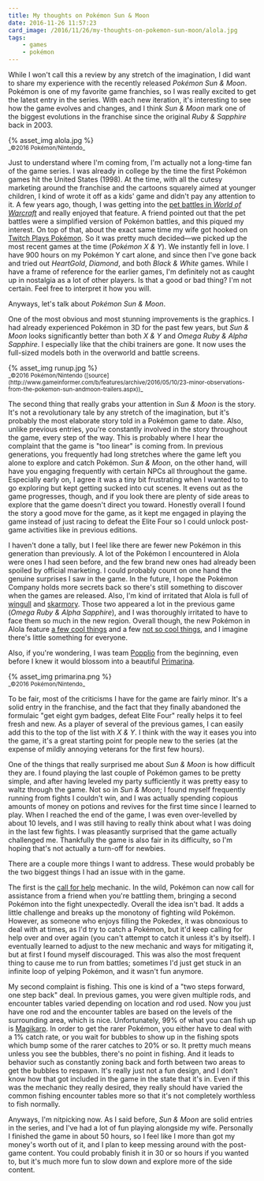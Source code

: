 ```yaml
---
title: My thoughts on Pokémon Sun & Moon
date: 2016-11-26 11:57:23
card_image: /2016/11/26/my-thoughts-on-pokemon-sun-moon/alola.jpg
tags:
    - games
    - pokémon
---
```

While I won't call this a review by any stretch of the imagination, I did want to share my experience with the recently released _Pokémon Sun & Moon_. Pokémon is one of my favorite game franchies, so I was really excited to get the latest entry in the series. With each new iteration, it's interesting to see how the game evolves and changes, and I think _Sun & Moon_ mark one of the biggest evolutions in the franchise since the original _Ruby & Sapphire_ back in 2003.

<p>{% asset_img alola.jpg %}<br><small>_©2016 Pokémon/Nintendo_</small></p>

Just to understand where I'm coming from, I'm actually not a long-time fan of the game series. I was already in college by the time the first Pokémon games hit the United States (1998). At the time, with all the cutesy marketing around the franchise and the cartoons squarely aimed at younger children, I kind of wrote it off as a kids' game and didn't pay any attention to it. A few years ago, though, I was getting into the [pet battles in _World of Warcraft_](http://us.battle.net/wow/en/game/pet-battles/) and really enjoyed that feature. A friend pointed out that the pet battles were a simplified version of Pokémon battles, and this piqued my interest. On top of that, about the exact same time my wife got hooked on [Twitch Plays Pokémon](https://en.wikipedia.org/wiki/Twitch_Plays_Pok%C3%A9mon). So it was pretty much decided—we picked up the most recent games at the time (_Pokémon X & Y_). We instantly fell in love. I have 900 hours on my Pokémon Y cart alone, and since then I've gone back and tried out _HeartGold_, _Diamond_, and both _Black & White_ games. While I have a frame of reference for the earlier games, I'm definitely not as caught up in nostalgia as a lot of other players. Is that a good or bad thing? I'm not certain. Feel free to interpret it how you will.

Anyways, let's talk about _Pokémon Sun & Moon_.
<!--more-->
One of the most obvious and most stunning improvements is the graphics. I had already experienced Pokémon in 3D for the past few years, but _Sun & Moon_ looks significantly better than both _X & Y_ and _Omega Ruby & Alpha Sapphire_. I especially like that the chibi trainers are gone. It now uses the full-sized models both in the overworld and battle screens. 

<p>{% asset_img runup.jpg %}<br><small>_©2016 Pokémon/Nintendo ([source](http://www.gameinformer.com/b/features/archive/2016/05/10/23-minor-observations-from-the-pokemon-sun-andmoon-trailers.aspx))_</small></p>

The second thing that really grabs your attention in _Sun & Moon_ is the story. It's not a revolutionary tale by any stretch of the imagination, but it's probably the most elaborate story told in a Pokémon game to date. Also, unlike previous entries, you're constantly involved in the story throughout the game, every step of the way. This is probably where I hear the complaint that the game is "too linear" is coming from. In previous generations, you frequently had long stretches where the game left you alone to explore and catch Pokémon. _Sun & Moon_, on the other hand, will have you engaging frequently with certain NPCs all throughout the game. Especially early on, I agree it was a tiny bit frustrating when I wanted to to go exploring but kept getting sucked into cut scenes. It evens out as the game progresses, though, and if you look there are plenty of side areas to explore that the game doesn't direct you toward. Honestly overall I found the story a good move for the game, as it kept me engaged in playing the game instead of just racing to defeat the Elite Four so I could unlock post-game activities like in previous editions.

I haven't done a tally, but I feel like there are fewer new Pokémon in this generation than previously. A lot of the Pokémon I encountered in Alola were ones I had seen before, and the few brand new ones had already been spoiled by official marketing. I could probably count on one hand the genuine surprises I saw in the game. In the future, I hope the Pokémon Company holds more secrets back so there's still something to discover when the games are released. Also, I'm kind of irritated that Alola is full of [wingull](http://bulbapedia.bulbagarden.net/wiki/Wingull) and [skarmory](http://bulbapedia.bulbagarden.net/wiki/Skarmory). Those two appeared a lot in the previous game (_Omega Ruby & Alpha Sapphire_), and I was thoroughly irritated to have to face them so much in the new region. Overall though, the new Pokémon in Alola feature [a few cool things](http://bulbapedia.bulbagarden.net/wiki/Lurantis) and a few [not so cool things](http://bulbapedia.bulbagarden.net/wiki/Crabominable), and I imagine there's little something for everyone.

Also, if you're wondering, I was team [Popplio](http://bulbapedia.bulbagarden.net/wiki/Popplio) from the beginning, even before I knew it would blossom into a beautiful [Primarina](http://bulbapedia.bulbagarden.net/wiki/Primarina).

<p>{% asset_img primarina.png %}<br><small>_©2016 Pokémon/Nintendo_</small></p>

To be fair, most of the criticisms I have for the game are fairly minor. It's a solid entry in the franchise, and the fact that they finally abandoned the formulaic "get eight gym badges, defeat Elite Four" really helps it to feel fresh and new. As a player of several of the previous games, I can easily add this to the top of the list with _X & Y_. I think with the way it eases you into the game, it's a great starting point for people new to the series (at the expense of mildly annoying veterans for the first few hours).

One of the things that really surprised me about _Sun & Moon_ is how difficult they are. I found playing the last couple of Pokémon games to be pretty simple, and after having leveled my party sufficiently it was pretty easy to waltz through the game. Not so in _Sun & Moon_; I found myself frequently running from fights I couldn't win, and I was actually spending copious amounts of money on potions and revives for the first time since I learned to play. When I reached the end of the game, I was even over-levelled by about 10 levels, and I was still having to really think about what I was doing in the last few fights. I was pleasantly surprised that the game actually challenged me. Thankfully the game is also fair in its difficulty, so I'm hoping that's not actually a turn-off for newbies.

There are a couple more things I want to address. These would probably be the two biggest things I had an issue with in the game.

The first is the [call for help](http://www.serebii.net/sunmoon/sosbattle.shtml) mechanic. In the wild, Pokémon can now call for assistance from a friend when you're battling them, bringing a second Pokémon into the fight unexpectedly. Overall the idea isn't bad. It adds a little challenge and breaks up the monotony of fighting wild Pokémon. However, as someone who enjoys filling the Pokedex, it was obnoxious to deal with at times, as I'd try to catch a Pokémon, but it'd keep calling for help over and over again (you can't attempt to catch it unless it's by itself). I eventually learned to adjust to the new mechanic and ways for mitigating it, but at first I found myself discouraged. This was also the most frequent thing to cause me to run from battles; sometimes I'd just get stuck in an infinite loop of yelping Pokémon, and it wasn't fun anymore.

My second complaint is fishing. This one is kind of a "two steps forward, one step back" deal. In previous games, you were given multiple rods, and encounter tables varied depending on location and rod used. Now you just have one rod and the encounter tables are based on the levels of the surrounding area, which is nice. Unfortunately, 99% of what you can fish up is [Magikarp](http://bulbapedia.bulbagarden.net/wiki/Magikarp). In order to get the rarer Pokémon, you either have to deal with a 1% catch rate, or you wait for bubbles to show up in the fishing spots which bump some of the rarer catches to 20% or so. It pretty much means unless you see the bubbles, there's no point in fishing. And it leads to behavior such as constantly zoning back and forth between two areas to get the bubbles to respawn. It's really just not a fun design, and I don't know how that got included in the game in the state that it's in. Even if this was the mechanic they really desired, they really should have varied the common fishing encounter tables more so that it's not completely worthless to fish normally.

Anyways, I'm nitpicking now. As I said before, _Sun & Moon_ are solid entries in the series, and I've had a lot of fun playing alongside my wife. Personally I finished the game in about 50 hours, so I feel like I more than got my money's worth out of it, and I plan to keep messing around with the post-game content. You could probably finish it in 30 or so hours if you wanted to, but it's much more fun to slow down and explore more of the side content.
